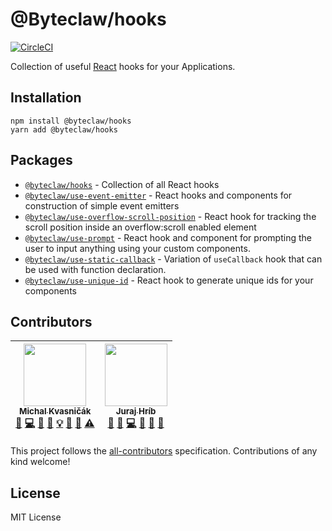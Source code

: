 # @Byteclaw/hooks

[![CircleCI](https://circleci.com/gh/Byteclaw/hooks/tree/master.svg?style=svg&circle-token=eb0ec74cc57584f66be91ba7b2f56285fd919b0c)](https://circleci.com/gh/Byteclaw/hooks/tree/master)

Collection of useful [React](https://github.com/facebook/react) hooks for your Applications.

## Installation

```console
npm install @byteclaw/hooks
yarn add @byteclaw/hooks
```

## Packages

- [`@byteclaw/hooks`](./packages/hooks) - Collection of all React hooks
- [`@byteclaw/use-event-emitter`](./packages/use-event-emitter) - React hooks and components for construction of simple event emitters
- [`@byteclaw/use-overflow-scroll-position`](./packages/use-overflow-scroll-position) - React hook for tracking the scroll position inside an overflow:scroll enabled element
- [`@byteclaw/use-prompt`](./packages/use-prompt) - React hook and component for prompting the user to input anything using your custom components.
- [`@byteclaw/use-static-callback`](./packages/use-static-callback) - Variation of `useCallback` hook that can be used with function declaration.
- [`@byteclaw/use-unique-id`](./packages/use-unique-id) - React hook to generate unique ids for your components

## Contributors

<!-- ALL-CONTRIBUTORS-LIST:START - Do not remove or modify this section -->
<!-- prettier-ignore -->
| [<img src="https://avatars1.githubusercontent.com/u/174716?v=4" width="100px;"/><br /><sub><b>Michal Kvasničák</b></sub>](https://github.com/michalkvasnicak)<br />[💬](#question-michalkvasnicak "Answering Questions") [💻](https://github.com/byteclaw/hooks/commits?author=michalkvasnicak "Code") [🎨](#design-michalkvasnicak "Design") [📖](https://github.com/byteclaw/hooks/commits?author=michalkvasnicak "Documentation") [💡](#example-michalkvasnicak "Examples") [🤔](#ideas-michalkvasnicak "Ideas, Planning, & Feedback") [👀](#review-michalkvasnicak "Reviewed Pull Requests") [⚠️](https://github.com/byteclaw/hooks/commits?author=michalkvasnicak "Tests") | [<img src="https://avatars1.githubusercontent.com/u/373788?v=4" width="100px;"/><br /><sub><b>Juraj Hríb</b></sub>](https://github.com/jurajhrib)<br />[💬](#question-jurajhrib "Answering Questions") [🐛](https://github.com/byteclaw/hooks/issues?q=author%3Ajurajhrib "Bug reports") [💻](https://github.com/byteclaw/hooks/commits?author=jurajhrib "Code") [📖](https://github.com/byteclaw/hooks/commits?author=jurajhrib "Documentation") [🤔](#ideas-jurajhrib "Ideas, Planning, & Feedback") [👀](#review-jurajhrib "Reviewed Pull Requests") |
| :---: | :---: |

<!-- ALL-CONTRIBUTORS-LIST:END -->

This project follows the [all-contributors](https://github.com/kentcdodds/all-contributors) specification. Contributions of any kind welcome!

## License

MIT License
